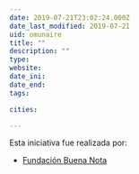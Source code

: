 ```yaml
---
date: 2019-07-21T23:02:24.000Z
date_last_modified: 2019-07-21
uid: omunaire
title: ""
description: ""
type: 
website: 
date_ini: 
date_end: 
tags:

cities: 

---
```


Esta iniciativa fue realizada por:

- [Fundación Buena Nota](/organizaciones/fundacion-buena-nota)

